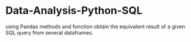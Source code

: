 # Data-Analysis-Python-SQL
using Pandas methods and function obtain the equivalent result of a given SQL query from several dataframes. 
